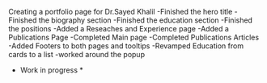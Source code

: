 Creating a portfolio page for Dr.Sayed Khalil
-Finished the hero title
-Finished the biography section
-Finished the education section
-Finished the positions
-Added a Reseaches and Experience page
-Added a Publications Page
-Completed Main page
-Completed Publications Articles
-Added Footers to both pages and tooltips
-Revamped Education from cards to a list
-worked around the popup
 * Work in progress *
